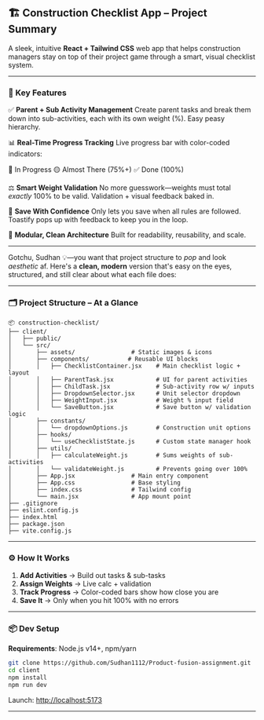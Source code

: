 ## 🏗️ Construction Checklist App – Project Summary

A sleek, intuitive **React + Tailwind CSS** web app that helps construction managers stay on top of their project game through a smart, visual checklist system.

---

### 🚀 Key Features

✅ **Parent + Sub Activity Management**
Create parent tasks and break them down into sub-activities, each with its own weight (%). Easy peasy hierarchy.

📊 **Real-Time Progress Tracking**
Live progress bar with color-coded indicators:

🔵 In Progress
🟡 Almost There (75%+)
✅ Done (100%)

⚖️ **Smart Weight Validation**
No more guesswork—weights must total *exactly* 100% to be valid. Validation + visual feedback baked in.

💾 **Save With Confidence**
Only lets you save when all rules are followed. Toastify pops up with feedback to keep you in the loop.

🧠 **Modular, Clean Architecture**
Built for readability, reusability, and scale.

---

Gotchu, Sudhan 💡—you want that project structure to *pop* and look *aesthetic* af. Here's a **clean, modern** version that's easy on the eyes, structured, and still clear about what each file does:

---

### 🗂️ Project Structure – At a Glance

```
📦 construction-checklist/
├── client/
│   ├── public/
│   └── src/
│       ├── assets/                # Static images & icons
│       ├── components/           # Reusable UI blocks
│       │   ├── ChecklistContainer.jsx    # Main checklist logic + layout
│       │   ├── ParentTask.jsx            # UI for parent activities
│       │   ├── ChildTask.jsx             # Sub-activity row w/ inputs
│       │   ├── DropdownSelector.jsx      # Unit selector dropdown
│       │   ├── WeightInput.jsx           # Weight % input field
│       │   └── SaveButton.jsx            # Save button w/ validation logic
│       ├── constants/
│       │   └── dropdownOptions.js        # Construction unit options
│       ├── hooks/
│       │   └── useChecklistState.js      # Custom state manager hook
│       ├── utils/
│       │   ├── calculateWeight.js        # Sums weights of sub-activities
│       │   └── validateWeight.js         # Prevents going over 100%
│       ├── App.jsx                # Main entry component
│       ├── App.css                # Base styling
│       ├── index.css              # Tailwind config
│       └── main.jsx               # App mount point
├── .gitignore
├── eslint.config.js
├── index.html
├── package.json
├── vite.config.js
```
---

### ⚙️ How It Works

1. **Add Activities** → Build out tasks & sub-tasks
2. **Assign Weights** → Live calc + validation
3. **Track Progress** → Color-coded bars show how close you are
4. **Save It** → Only when you hit 100% with no errors

---

### 📦 Dev Setup

**Requirements**: Node.js v14+, npm/yarn

```bash
git clone https://github.com/Sudhan1112/Product-fusion-assignment.git
cd client
npm install
npm run dev
```

Launch: [http://localhost:5173](http://localhost:5173)

---
